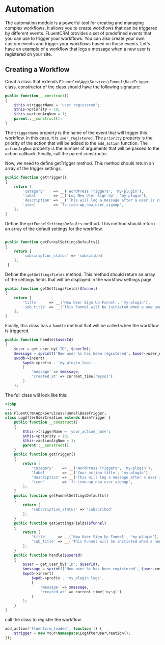 # Automation

The automation module is a powerful tool for creating and managing complex workflows. It allows you to create workflows 
that can be triggered by different events. FLuentCRM provides a set of predefined events that you can use to trigger 
your workflows. You can also create your own custom events and trigger your workflows based on those events.
Let's have an example of a workflow that logs a message when a new user is registered on your site.

## Creating a Workflow
Creat a class that extends `FluentCrm\App\Services\Funnel\BaseTrigger` class.
constructor of the class should have the following signature:
```php
public function __construct()
{
    $this->triggerName = 'user_registered';
    $this->priority = 10;
    $this->actionArgNum = 1;
    parent::__construct();
}
```

The `triggerName` property is the name of the event that will trigger this workflow. In this case, it is `user_registered`.
The `priority` property is the priority of the action that will be added to the `add_action` function.
The `actionArgNum` property is the number of arguments that will be passed to the action callback.
Finally, call the parent constructor. 

Now, we need to define getTrigger method. This method should return an array of the trigger settings.

```php
public function getTrigger()
{
    return [
        'category'    => __('WordPress Triggers', 'my-plugin'),
        'label'       => __('Log New User Sign Up', 'my-plugin'),
        'description' => __('This will log a message after a user is created', 'my-plugin')
        'icon'        => 'fc-icon-wp_new_user_signup',
    ];
}
```

Define the `getFunnelSettingsDefaults` method. This method should return an array of the default settings for the workflow.
```php

public function getFunnelSettingsDefaults()
{
    return [
        'subscription_status' => 'subscribed'
    ];
 }
```

Define the `getSettingsFields` method. This method should return an array of the settings fields that will be displayed in the workflow settings page.
```php
public function getSettingsFields($funnel)
{
    return [
        'title'     => __('New User Sign Up Funnel', 'my-plugin'),
        'sub_title' => __('This Funnel will be initiated when a new user has been registered in your site', 'my-plugin')
    ];
}
```

Finally, this class has a `handle` method that will be called when the workflow is triggered.
```php
public function handle($userId)
{
    $user = get_user_by('ID', $userId);
    $message = sprintf('New user %s has been registered', $user->user_email);
    $wpdb->insert(
        $wpdb->prefix . 'my_plugin_logs',
        [
            'message' => $message,
            'created_at' => current_time('mysql')
        ]
    );
```

The full class will look like this:
```php
<?php
... 
use FluentCrm\App\Services\Funnel\BaseTrigger;
class LogAfterUserCreation extends BaseTrigger {
    public function __construct()
    {
        $this->triggerName = 'your_action_name';
        $this->priority = 10;
        $this->actionArgNum = 1;
        parent::__construct();
    }
    public function getTrigger()
    {
        return [
            'category'    => __('WordPress Triggers', 'my-plugin'),
            'label'       => __('Your action title', 'my-plugin'),
            'description' => __('This will log a message after a user is created', 'my-plugin')
            'icon'        => 'fc-icon-wp_new_user_signup',
        ];
    }
    public function getFunnelSettingsDefaults()
    {
        return [
            'subscription_status' => 'subscribed'
        ];
    }
    public function getSettingsFields($funnel)
    {
        return [
            'title'     => __('New User Sign Up Funnel', 'my-plugin'),
            'sub_title' => __('This Funnel will be initiated when a new user has been registered in your site', 'my-plugin')
        ];
    }
    public function handle($userId)
    {
        $user = get_user_by('ID', $userId);
        $message = sprintf('New user %s has been registered', $user->user_email);
        $wpdb->insert(
            $wpdb->prefix . 'my_plugin_logs',
            [
                'message' => $message,
                'created_at' => current_time('mysql')
            ]
        );
    }
}
```

call the class to register the workflow.
```php
add_action('fluentcrm_loaded', function () {
    $trigger = new Your\Namespace\LogAfterUserCreation();
});
```
